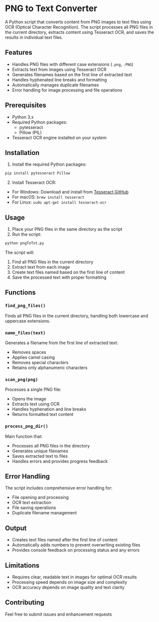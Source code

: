 # PNG to Text Converter

A Python script that converts content from PNG images to text files using OCR (Optical Character Recognition). The script processes all PNG files in the current directory, extracts content using Tesseract OCR, and saves the results in individual text files.

## Features

- Handles PNG files with different case extensions (`.png`, `.PNG`)
- Extracts text from images using Tesseract OCR
- Generates filenames based on the first line of extracted text
- Handles hyphenated line breaks and formatting
- Automatically manages duplicate filenames
- Error handling for image processing and file operations

## Prerequisites

- Python 3.x
- Required Python packages:
  - pytesseract
  - Pillow (PIL)
- Tesseract OCR engine installed on your system

## Installation

1. Install the required Python packages:
```bash
pip install pytesseract Pillow
```

2. Install Tesseract OCR:
- For Windows: Download and install from [Tesseract GitHub](https://github.com/UB-Mannheim/tesseract/wiki)
- For macOS: `brew install tesseract`
- For Linux: `sudo apt-get install tesseract-ocr`

## Usage

1. Place your PNG files in the same directory as the script
2. Run the script:
```bash
python pngToTxt.py
```

The script will:
1. Find all PNG files in the current directory
2. Extract text from each image
3. Create text files named based on the first line of content
4. Save the processed text with proper formatting

## Functions

### `find_png_files()`
Finds all PNG files in the current directory, handling both lowercase and uppercase extensions.

### `name_files(text)`
Generates a filename from the first line of extracted text:
- Removes spaces
- Applies camel casing
- Removes special characters
- Retains only alphanumeric characters

### `scan_png(png)`
Processes a single PNG file:
- Opens the image
- Extracts text using OCR
- Handles hyphenation and line breaks
- Returns formatted text content

### `process_png_dir()`
Main function that:
- Processes all PNG files in the directory
- Generates unique filenames
- Saves extracted text to files
- Handles errors and provides progress feedback

## Error Handling

The script includes comprehensive error handling for:
- File opening and processing
- OCR text extraction
- File saving operations
- Duplicate filename management

## Output

- Creates text files named after the first line of content
- Automatically adds numbers to prevent overwriting existing files
- Provides console feedback on processing status and any errors

## Limitations

- Requires clear, readable text in images for optimal OCR results
- Processing speed depends on image size and complexity
- OCR accuracy depends on image quality and text clarity

## Contributing

Feel free to submit issues and enhancement requests